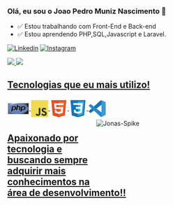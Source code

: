 ### Olá, eu sou o Joao Pedro Muniz Nascimento 👋

- ✅ Estou trabalhando com Front-End e Back-end
- ✅ Estou aprendendo PHP,SQL,Javascript e Laravel.

[![Linkedin](https://img.shields.io/badge/LinkedIn-0077B5?style=for-the-badge&logo=linkedin&logoColor=white&)](https://www.linkedin.com/in/joaopedromuniz/)
[![Instagram](https://img.shields.io/badge/Instagram-E4405F?style=for-the-badge&logo=instagram&logoColor=white)](https://www.instagram.com/joao.nascimentoo/)

<div>
  <a href="https://github.com/Joaonascimentoo">
  <img height="170em" src="https://github-readme-stats.vercel.app/api?username=Joaonascimentoo&show_icons=true&theme=merko&include_all_commits=true&count_private=true"/>
  <img height="170em" src="https://github-readme-stats.vercel.app/api/top-langs/?username=Joaonascimentoo&layout=compact&langs_count=7&theme=merko"/>
</div>

## Tecnologias que eu mais utilizo!

<div style ="display : inline_block">
  <img align = "center" alt = "PHP" width = "50" src= "https://raw.githubusercontent.com/devicons/devicon/master/icons/php/php-original.svg">
  <img align = "center" alt = "Javascript" width = "40" src= "https://raw.githubusercontent.com/devicons/devicon/master/icons/javascript/javascript-original.svg">
  <img align = "center" alt = "Html5" width = "40" src= "https://raw.githubusercontent.com/devicons/devicon/master/icons/html5/html5-original.svg">
  <img align = "center" alt = "Css3" width = "40" src= "https://raw.githubusercontent.com/devicons/devicon/master/icons/css3/css3-original.svg">
  <img align = "center" alt = "vscode" width = "40" src= "https://raw.githubusercontent.com/devicons/devicon/master/icons/vscode/vscode-original.svg">
  <img align="right" alt="Jonas-Spike" height="150" width="300" src="https://camo.githubusercontent.com/c1dcb74cc1c1835b1d716f5051499a2814c683c806b15f04b0eba492863703e9/68747470733a2f2f63646e2e6472696262626c652e636f6d2f75736572732f3733303730332f73637265656e73686f74732f363538313234332f6176656e746f2e676966">
</div>
  
## Apaixonado por tecnologia e buscando sempre adquirir mais conhecimentos na área de desenvolvimento!!
